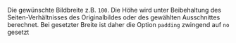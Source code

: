 Die gewünschte Bildbreite z.B. `100`. Die Höhe wird unter Beibehaltung des Seiten-Verhältnisses des Originalbildes oder des gewählten Ausschnittes berechnet. Bei gesetzter Breite ist daher die Option `padding` zwingend auf `no` gesetzt